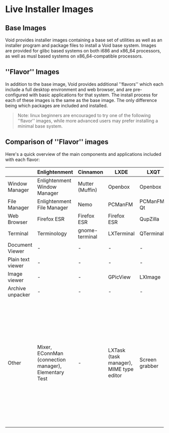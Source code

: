 # Live Installer Images

## Base Images

Void provides installer images containing a base set of utilities as
well as an installer program and package files to install a Void base
system. Images are provided for glibc based systems on both i686 and
x86_64 processors, as well as musl based systems on x86_64-compatible
processors.

## ''Flavor'' Images

In addition to the base image, Void provides additional ''flavors''
which each include a full desktop environment and web browser, and are
pre-configured with basic applications for that system. The install
process for each of these images is the same as the base image. The only
difference being which packages are included and installed.

> Note: linux beginners are encouraged to try one of the following
> ''flavor'' images, while more advanced users may prefer installing a
> minimal base system.

## Comparison of ''Flavor'' images

Here's a quick overview of the main components and applications included
with each
flavor:

|                   | Enlightenment                                         | Cinnamon        | LXDE                                    | LXQT           | MATE                                                                                                                                                                | XFCE                                                                                                                                |
| ----------------- | ----------------------------------------------------- | --------------- | --------------------------------------- | -------------- | ------------------------------------------------------------------------------------------------------------------------------------------------------------------- | ----------------------------------------------------------------------------------------------------------------------------------- |
| Window Manager    | Enlightenment Window Manager                          | Mutter (Muffin) | Openbox                                 | Openbox        | Metacity (Macro)                                                                                                                                                    | xfwm4                                                                                                                               |
| File Manager      | Enlightenment File Manager                            | Nemo            | PCManFM                                 | PCManFM-Qt     | Caja                                                                                                                                                                | Thunar                                                                                                                              |
| Web Browser       | Firefox ESR                                           | Firefox ESR     | Firefox ESR                             | QupZilla       | Firefox ESR                                                                                                                                                         | Firefox ESR                                                                                                                         |
| Terminal          | Terminology                                           | gnome-terminal  | LXTerminal                              | QTerminal      | MATE terminal                                                                                                                                                       | xfce4-Terminal                                                                                                                      |
| Document Viewer   |  -                                                    |  -              |  -                                      |  -             | Atril (PS/PDF)                                                                                                                                                      |  -                                                                                                                                  |
| Plain text viewer |  -                                                    |  -              |  -                                      |  -             | Pluma                                                                                                                                                               | Mousepad                                                                                                                            |
| Image viewer      |  -                                                    |  -              | GPicView                                | LXImage        | Eye of MATE                                                                                                                                                         | Ristretto                                                                                                                           |
| Archive unpacker  |  -                                                    |  -              |  -                                      |  -             | Engrampa                                                                                                                                                            |  -                                                                                                                                  |
| Other             | Mixer, EConnMan (connection manager), Elementary Test |  -              | LXTask (task manager), MIME type editor | Screen grabber | Screen grabber, file finder, MATE color picker, MATE font viewer, Disk usage analyzer, Power statistics, System monitor (task manager), Dictionary, Log file viewer | Bulk rename, Orage Globaltime, Orage Calendar, Task Manager, Parole Media Player, Audio Mixer, MIME type editor, Application finder |
